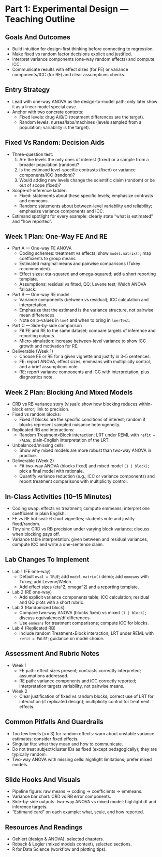# Part 1: Experimental Design — Teaching Outline

## Goals And Outcomes
- Build intuition for design-first thinking before connecting to regression.
- Make fixed vs random factor decisions explicit and justified.
- Interpret variance components (one-way random effects) and compute ICC.
- Communicate results with effect sizes (for FE) or variance components/ICC (for RE) and clear assumptions checks.

## Entry Strategy
- Lead with one-way ANOVA as the design-to-model path; only later show it as a linear model special case.
- Anchor with two concrete contexts:
  - Fixed levels: drug A/B/C (treatment differences are the target).
  - Random levels: nurses/labs/machines (levels sampled from a population; variability is the target).

## Fixed Vs Random: Decision Aids
- Three-question test:
  1) Are the levels the only ones of interest (fixed) or a sample from a broader population (random)?
  2) Is the estimand level-specific contrasts (fixed) or variance components/ICC (random)?
  3) Would adding new levels change the scientific claim (random) or be out of scope (fixed)?
- Scope-of-inference ladder:
  - Fixed: statements about these specific levels; emphasize contrasts and emmeans.
  - Random: statements about between-level variability and reliability; emphasize variance components and ICC.
- Estimand spotlight for every example: clearly state “what is estimated” and “how reported”.

## Week 1 Plan: One-Way FE And RE
- Part A — One-way FE ANOVA
  - Coding schemes: treatment vs effects; show `model.matrix()`; map coefficients to group means.
  - Estimated marginal means and pairwise comparisons (Tukey recommended).
  - Effect sizes: eta-squared and omega-squared; add a short reporting template.
  - Assumptions: residual vs fitted, QQ; Levene test; Welch ANOVA fallback.
- Part B — One-way RE model
  - Variance components (between vs residual); ICC calculation and interpretation.
  - Emphasize that the estimand is the variance structure, not pairwise mean differences.
  - Note on p-values in `lme4` and when to bring in `lmerTest`.
- Part C — Side-by-side comparison
  - Fit FE and RE to the same dataset; compare targets of inference and reporting outputs.
  - Micro-simulation: increase between-level variance to show ICC growth and motivation for RE.
- Deliverable (Week 1)
  - Choose FE or RE for a given vignette and justify in 3–5 sentences.
  - FE: report ANOVA, effect sizes, emmeans with multiplicity control, and a brief assumptions note.
  - RE: report variance components and ICC with interpretation, plus diagnostics note.

## Week 2 Plan: Blocking And Mixed Models
- CRD vs RB variance story (visual): show how blocking reduces within-block error; link to precision.
- Fixed vs random blocks:
  - Fixed if blocks are the specific conditions of interest; random if blocks represent sampled nuisance heterogeneity.
- Replicated RB and interactions:
  - Random Treatment×Block interaction; LRT under REML with `refit = FALSE`; plain-English interpretation of the LRT.
- Unbalanced/missing cells:
  - Show why mixed models are more robust than two-way ANOVA in practice.
- Deliverable (Week 2)
  - Fit two-way ANOVA (blocks fixed) and mixed model `(1 | block)`; pick a final model with rationale.
  - Quantify variance reduction (e.g., ICC or variance components) and report treatment comparisons with multiplicity control.

## In-Class Activities (10–15 Minutes)
- Coding swap: effects vs treatment; compute emmeans; interpret one coefficient in plain English.
- FE vs RE hot seat: 6 short vignettes; students vote and justify fixed/random.
- Tiny sim: CRD vs RB precision under varying block variance; discuss when blocking pays off.
- Variance table interpretation: given between and residual variances, compute ICC and write a one-sentence claim.

## Lab Changes To Implement
- Lab 1 (FE one-way)
  - Default `eval = TRUE`; add `model.matrix()` demo; add `emmeans` with Tukey; add Levene/Welch.
  - Add effect sizes (eta^2, omega^2) and a reporting template.
- Lab 2 (RE one-way)
  - Add explicit variance components table; ICC calculation; residual and QQ plots with a short rubric.
- Lab 3 (Randomized block)
  - Compare two-way ANOVA (blocks fixed) vs mixed `(1 | block)`; discuss equivalence/df differences.
  - Use `emmeans` for treatment comparisons; compute ICC for blocks.
- Lab 4 (Replicated RB)
  - Include random Treatment×Block interaction; LRT under REML with `refit = FALSE`; guidance on model choice.

## Assessment And Rubric Notes
- Week 1
  - FE path: effect sizes present; contrasts correctly interpreted; assumptions addressed.
  - RE path: variance components and ICC correctly reported; interpretation targets variability, not pairwise means.
- Week 2
  - Clear justification of fixed vs random blocks; correct use of LRT for interaction (if replicated design); multiplicity control for treatment effects.

## Common Pitfalls And Guardrails
- Too few levels (<= 3) for random effects: warn about unstable variance estimates; consider fixed effects.
- Singular fits: what they mean and how to communicate.
- Do not treat subject/cluster IDs as fixed (except pedagogically); they are typically random.
- Two-way ANOVA with missing cells: highlight limitations; prefer mixed models.

## Slide Hooks And Visuals
- Pipeline figure: raw means → coding → coefficients → emmeans.
- Variance bar chart: CRD vs RB error components.
- Side-by-side outputs: two-way ANOVA vs mixed model; highlight df and inference targets.
- “Estimand card” on each example: what, scale, and how reported.

## Resources And Readings
- Oehlert (design & ANOVA), selected chapters.
- Roback & Legler (mixed models context), selected sections.
- R for Data Science (workflow and plotting tips).

